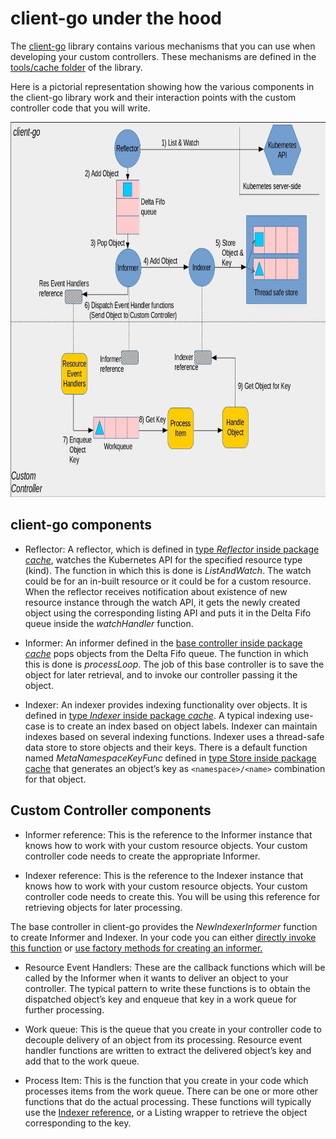 # client-go under the hood

The [client-go](https://github.com/kubernetes/client-go/) library contains various mechanisms that you can use when 
developing your custom controllers. These mechanisms are defined in the 
[tools/cache folder](https://github.com/kubernetes/client-go/tree/master/tools/cache) of the library.

Here is a pictorial representation showing how the various components in 
the client-go library work and their interaction points with the custom 
controller code that you will write.

<p align="center">
  <img src="images/client-go-controller-interaction.jpeg" height="600" width="700"/>
</p>

## client-go components

* Reflector: A reflector, which is defined in [type *Reflector* inside package *cache*](https://github.com/kubernetes/client-go/blob/master/tools/cache/reflector.go),
watches the Kubernetes API for the specified resource type (kind).
The function in which this is done is *ListAndWatch*.
The watch could be for an in-built resource or it could be for a custom resource.
When the reflector receives notification about existence of new
resource instance through the watch API, it gets the newly created object 
using the corresponding listing API and puts it in the Delta Fifo queue
inside the *watchHandler* function.


* Informer: An informer defined in the [base controller inside package *cache*](https://github.com/kubernetes/client-go/blob/master/tools/cache/controller.go) pops objects from the Delta Fifo queue.
The function in which this is done is *processLoop*. The job of this base controller
is to save the object for later retrieval, and to invoke our controller passing it the object.

* Indexer: An indexer provides indexing functionality over objects.
It is defined in [type *Indexer* inside package *cache*](https://github.com/kubernetes/client-go/blob/master/tools/cache/index.go). A typical indexing use-case is to create an index based on object labels. Indexer can
maintain indexes based on several indexing functions.
Indexer uses a thread-safe data store to store objects and their keys.
There is a default function named *MetaNamespaceKeyFunc* defined in [type Store inside package cache](https://github.com/kubernetes/client-go/blob/master/tools/cache/store.go)
that generates an object’s key as `<namespace>/<name>` combination for that object.


## Custom Controller components

* Informer reference: This is the reference to the Informer instance that knows 
how to work with your custom resource objects. Your custom controller code needs 
to create the appropriate Informer.

* Indexer reference: This is the reference to the Indexer instance that knows 
how to work with your custom resource objects. Your custom controller code needs 
to create this. You will be using this reference for retrieving objects for 
later processing.

The base controller in client-go provides the *NewIndexerInformer* function to create Informer and Indexer.
In your code you can either [directly invoke this function](https://github.com/kubernetes/client-go/blob/master/examples/workqueue/main.go#L174) or [use factory methods for creating an informer.](https://github.com/kubernetes/sample-controller/blob/master/main.go#L61)

* Resource Event Handlers: These are the callback functions which will be called by 
the Informer when it wants to deliver an object to your controller. The typical 
pattern to write these functions is to obtain the dispatched object’s key
and enqueue that key in a work queue for further processing.

* Work queue: This is the queue that you create in your controller code to decouple 
delivery of an object from its processing. Resource event handler functions are written 
to extract the delivered object’s key and add that to the work queue.

* Process Item: This is the function that you create in your code which processes items 
from the work queue. There can be one or more other functions that do the actual processing. 
These functions will typically use the [Indexer reference](https://github.com/kubernetes/client-go/blob/master/examples/workqueue/main.go#L73), or a Listing wrapper to retrieve the object corresponding to the key.